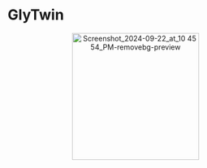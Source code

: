 # GlyTwin

<p align="center">
<img width="250" alt="Screenshot_2024-09-22_at_10 45 54_PM-removebg-preview" src="[https://github.com/user-attachments/assets/35ccaad2-9dc2-4854-b366-7276a879ebc1](https://github.com/Arefeen06088/GlyTwin/issues/1#issue-2810803735)">
</p>

